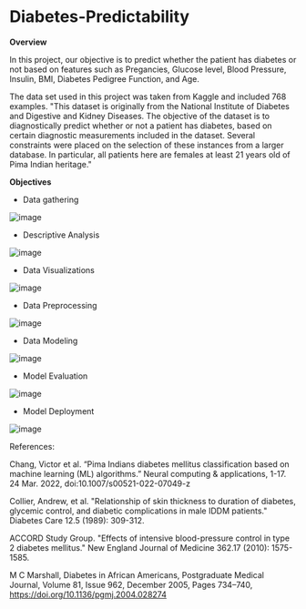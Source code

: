 # Diabetes-Predictability

**Overview**

In this project, our objective is to predict whether the patient has diabetes or not based on features such as Pregancies, Glucose level, Blood Pressure, Insulin, BMI, Diabetes Pedigree Function, and Age. 


The data set used in this project was taken from Kaggle and included 768 examples. "This dataset is originally from the National Institute of Diabetes and Digestive and Kidney Diseases. The objective of the dataset is to diagnostically predict whether or not a patient has diabetes, based on certain diagnostic measurements included in the dataset. Several constraints were placed on the selection of these instances from a larger database. In particular, all patients here are females at least 21 years old of Pima Indian heritage." 



**Objectives**


* Data gathering
  

![image](https://github.com/hrobinl/Diabetes-Predictability/assets/135649789/7340812b-6f83-4960-ae67-210c5bed1484)


* Descriptive Analysis


![image](https://github.com/hrobinl/Diabetes-Predictability/assets/135649789/842a6d28-520a-4b22-be68-56c06548ab5b)

* Data Visualizations
  
  
![image](https://github.com/hrobinl/Diabetes-Predictability/assets/135649789/84c54244-b6f5-40a0-9141-549f1b436c01)

  
* Data Preprocessing
  
  
![image](https://github.com/hrobinl/Diabetes-Predictability/assets/135649789/1f7c14c1-426c-40b1-9924-203c34ad7ff8)

  
* Data Modeling
  

![image](https://github.com/hrobinl/Diabetes-Predictability/assets/135649789/8939ee2c-21d7-4fe8-ad0c-c97da08ba9d7)

* Model Evaluation
  
  
![image](https://github.com/hrobinl/Diabetes-Predictability/assets/135649789/fcc3ca6b-7579-4194-99bd-f04921c2dfe9)

  
* Model Deployment
  

![image](https://github.com/hrobinl/Diabetes-Predictability/assets/135649789/064bf4ef-531f-4e06-9da3-b23ab9894506)



References: 

Chang, Victor et al. “Pima Indians diabetes mellitus classification based on machine learning (ML) algorithms.” Neural computing & applications, 1-17. 24 Mar. 2022, doi:10.1007/s00521-022-07049-z


Collier, Andrew, et al. "Relationship of skin thickness to duration of diabetes, glycemic control, and diabetic complications in male IDDM patients." Diabetes Care 12.5 (1989): 309-312.


ACCORD Study Group. "Effects of intensive blood-pressure control in type 2 diabetes mellitus." New England Journal of Medicine 362.17 (2010): 1575-1585.


M C Marshall, Diabetes in African Americans, Postgraduate Medical Journal, Volume 81, Issue 962, December 2005, Pages 734–740, https://doi.org/10.1136/pgmj.2004.028274
